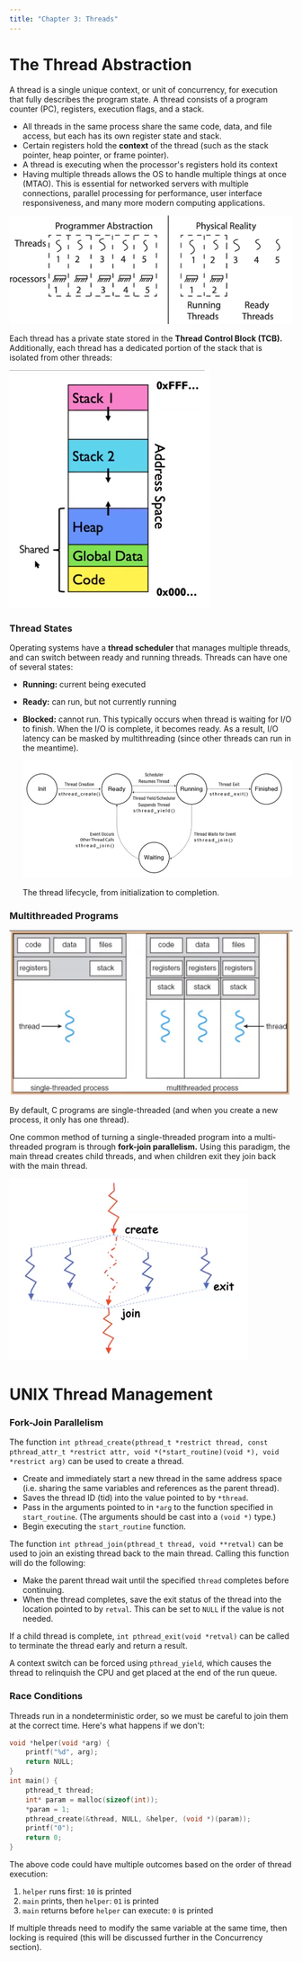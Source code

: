 ```yaml
---
title: "Chapter 3: Threads"
---
```


# The Thread Abstraction

A thread is a single unique context, or unit of concurrency, for execution that fully describes the program state. A thread consists of a program counter (PC), registers, execution flags, and a stack.

- All threads in the same process share the same code, data, and file access, but each has its own register state and stack.
- Certain registers hold the **context** of the thread (such as the stack pointer, heap pointer, or frame pointer).
- A thread is executing when the processor's registers hold its context
- Having multiple threads allows the OS to handle multiple things at once (MTAO). This is essential for networked servers with multiple connections, parallel processing for performance, user interface responsiveness, and many more modern computing applications.

![Untitled](Chapter%203%20Threads/Untitled.png)

Each thread has a private state stored in the **Thread Control Block (TCB).** Additionally, each thread has a dedicated portion of the stack that is isolated from other threads:

![Untitled](Chapter%203%20Threads/Untitled%201.png)

### Thread States

Operating systems have a **thread scheduler** that manages multiple threads, and can switch between ready and running threads. Threads can have one of several states:

- **Running:** current being executed
- **Ready:** can run, but not currently running
- **Blocked:** cannot run. This typically occurs when thread is waiting for I/O to finish. When the I/O is complete, it becomes ready. As a result, I/O latency can be masked by multithreading (since other threads can run in the meantime).
    
    ![The thread lifecycle, from initialization to completion.](Chapter%203%20Threads/Untitled%202.png)
    
    The thread lifecycle, from initialization to completion.
    

### Multithreaded Programs

![Untitled](Chapter%203%20Threads/Untitled%203.png)

By default, C programs are single-threaded (and when you create a new process, it only has one thread).

One common method of turning a single-threaded program into a multi-threaded program is through **fork-join parallelism.** Using this paradigm, the main thread creates child threads, and when children exit they join back with the main thread.

![Untitled](Chapter%203%20Threads/Untitled%204.png)

# UNIX Thread Management

### Fork-Join Parallelism

The function `int pthread_create(pthread_t *restrict thread, const pthread_attr_t *restrict attr, void *(*start_routine)(void *), void *restrict arg)` can be used to create a thread.

- Create and immediately start a new thread in the same address space (i.e. sharing the same variables and references as the parent thread).
- Saves the thread ID (tid) into the value pointed to by `*thread`.
- Pass in the arguments pointed to in `*arg` to the function specified in `start_routine`. (The arguments should be cast into a `(void *)` type.)
- Begin executing the `start_routine` function.

The function `int pthread_join(pthread_t thread, void **retval)` can be used to join an existing thread back to the main thread. Calling this function will do the following:

- Make the parent thread wait until the specified `thread` completes before continuing.
- When the thread completes, save the exit status of the thread into the location pointed to by `retval`. This can be set to `NULL` if the value is not needed.

If a child thread is complete, `int pthread_exit(void *retval)` can be called to terminate the thread early and return a result.

A context switch can be forced using `pthread_yield`, which causes the thread to relinquish the CPU and get placed at the end of the run queue.

### Race Conditions

Threads run in a nondeterministic order, so we must be careful to join them at the correct time. Here's what happens if we don't:

```c
void *helper(void *arg) {
	printf("%d", arg);
	return NULL;
}
int main() {
	pthread_t thread;
	int* param = malloc(sizeof(int));
	*param = 1;
	pthread_create(&thread, NULL, &helper, (void *)(param));
	printf("0");
	return 0;
}
```

The above code could have multiple outcomes based on the order of thread execution:

1. `helper` runs first: `10` is printed
2. `main` prints, then `helper`: `01` is printed
3. `main` returns before `helper` can execute: `0` is printed

If multiple threads need to modify the same variable at the same time, then locking is required (this will be discussed further in the Concurrency section).